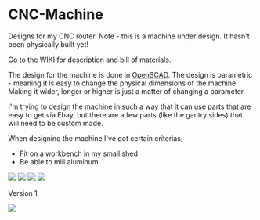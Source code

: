 CNC-Machine
===========

Designs for my CNC router. Note - this is a machine under design. It hasn't been physically built yet!

Go to the [WIKI](https://github.com/Scalpel78/CNC-Machine/wiki) for description and bill of materials.

The design for the machine is done in [OpenSCAD](http://www.openscad.org/). The design is parametric - meaning it is easy to change the physical dimensions of the machine. Making it wider, longer or higher is just a matter of changing a parameter.

I'm trying to design the machine in such a way that it can use parts that are easy to get via Ebay, but there are a few parts (like the gantry sides) that will need to be custom made.

When designing the machine I've got certain criterias;
* Fit on a workbench in my small shed
* Be able to mill aluminum

![](https://github.com/Scalpel78/CNC-Machine/blob/master/images/cnc-v2.png)
![](https://github.com/Scalpel78/CNC-Machine/blob/master/images/cnc-v2-2.png)
![](https://github.com/Scalpel78/CNC-Machine/blob/master/images/cnc-v2-3.png)
![](https://github.com/Scalpel78/CNC-Machine/blob/master/images/cnc-v2-4.png)

Version 1

![](https://github.com/Scalpel78/CNC-Machine/blob/master/images/cnc-v1.png)


